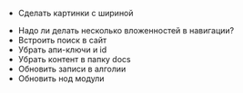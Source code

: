 - Сделать картинки с шириной
* Надо ли делать несколько вложенностей в навигации?  
* Встроить поиск в сайт
* Убрать апи-ключи и id
* Убрать контент в папку docs
* Обновить записи в алголии
* Обновить нод модули
